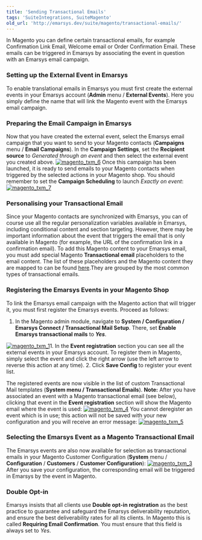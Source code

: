 ```yaml
---
title: 'Sending Transactional Emails'
tags: 'SuiteIntegrations, SuiteMagento'
old_url: 'http://emarsys.dev/suite/magento/transactional-emails/'
---
```


In Magento you can define certain transactional emails, for example Confirmation Link Email, Welcome email or Order Confirmation Email. These emails can be triggered in Emarsys by associating the event in question with an Emarsys email campaign.

### Setting up the External Event in Emarsys

 To enable translational emails in Emarsys you must first create the external events in your Emarsys account (**Admin** menu / **External Events**). Here you simply define the name that will link the Magento event with the Emarsys email campaign.

### Preparing the Email Campaign in Emarsys

 Now that you have created the external event, select the Emarsys email campaign that you want to send to your Magento contacts (**Campaigns** menu / **Email Campaigns**). In the **Campaign Settings**, set the **Recipient source** to *Generated through an event* and then select the external event you created above. [![magento_txm_6](/assets/images/magento_txm_6-300x245.png)](/assets/images/magento_txm_6.png) Once this campaign has been launched, it is ready to send emails to your Magento contacts when triggered by the selected actions in your Magento shop. You should remember to set the **Campaign Scheduling** to launch *Exactly on event*: [![magento_txm_7](/assets/images/magento_txm_7-300x102.png)](/assets/images/magento_txm_7.png)

### Personalising your Transactional Email

 Since your Magento contacts are synchronized with Emarsys, you can of course use all the regular personalization variables available in Emarsys, including conditional content and section targeting. However, there may be important information about the event that triggers the email that is only available in Magento (for example, the URL of the confirmation link in a confirmation email). To add this Magento content to your Emarsys email, you must add special Magento **Transactional email** placeholders to the email content. The list of these placeholders and the Magento content they are mapped to can be found [here](/Suite/placeholders.md).They are grouped by the most common types of transactional emails.

### Registering the Emarsys Events in your Magento Shop

 To link the Emarsys email campaign with the Magento action that will trigger it, you must first register the Emarsys events. Proceed as follows:

1. In the Magento admin module, navigate to **System / Configuration /** **Emarsys Connect / Transactional Mail Setup**. There, set **Enable Emarsys transactional mails** to ***Yes***.
 
[![magento_txm_1](/assets/images/magento_txm_1-300x133.png)](/assets/images/magento_txm_1.png)1. In the **Event registration** section you can see all the external events in your Emarsys account. To register them in Magento, simply select the event and click the right arrow (use the left arrow to reverse this action at any time).
2. Click **Save Config** to register your event list.

 The registered events are now visible in the list of custom Transactional Mail templates (**System **menu** / Transactional Emails**). **Note:** After you have associated an event with a Magento transactional email (see below), clicking that event in the **Event registration** section will show the Magento email where the event is used: [![magento_txm_4](/assets/images/magento_txm_4-300x80.png)](/assets/images/magento_txm_4.png) You cannot deregister an event which is in use; this action will not be saved with your new configuration and you will receive an error message: [![magento_txm_5](/assets/images/magento_txm_5-300x33.png)](/assets/images/magento_txm_5.png)

### Selecting the Emarsys Event as a Magento Transactional Email

 The Emarsys events are also now available for selection as transactional emails in your Magento Customer Configuration (**System** menu / **Configuration** / **Customers** / **Customer Configuration**): [![magento_txm_3](/assets/images/magento_txm_3-300x185.png)](/assets/images/magento_txm_3.png) After you save your configuration, the corresponding email will be triggered in Emarsys by the event in Magento.

### Double Opt-in

 Emarsys insists that all clients use **Double opt-in registration** as the best practice to guarantee and safeguard the Emarsys deliverability reputation, and ensure the best deliverability rates for all its clients. In Magento this is called **Requiring Email Confirmation**. You must ensure that this field is always set to *Yes*.